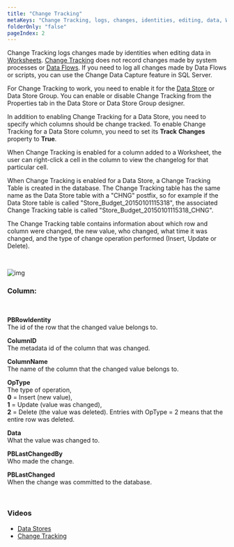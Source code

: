 ```yaml
---
title: "Change Tracking"
metaKeys: "Change Tracking, logs, changes, identities, editing, data, Worksheets, Data Flows, SQL Server, Data Store, Group, Properties tab, Track, True, database, new value,  Insert, Update, Delete"
folderOnly: "false"
pageIndex: 2
---
```


Change Tracking logs changes made by identities when editing data in [Worksheets](../worksheets.md). [Change Tracking](howto/changetracking.md) does not record changes made by system processes or [Data Flows](../dataflows.md). If you need to log all changes made by Data Flows or scripts, you can use the Change Data Capture feature in SQL Server.

For Change Tracking to work, you need to enable it for the [Data Store](../datastores.md) or Data Store Group. You can enable or disable Change Tracking from the Properties tab in the Data Store or Data Store Group designer. 

In addition to enabling Change Tracking for a Data Store, you need to specify which columns should be change tracked. To enable Change Tracking for a Data Store column, you need to set its **Track** **Changes** property to **True**.

When Change Tracking is enabled for a column added to a Worksheet, the user can right-click a cell in the column to view the changelog for that particular cell.

When Change Tracking is enabled for a Data Store, a Change Tracking Table is created in the database. The Change Tracking table has the same name as the Data Store table with a "CHNG" postfix, so for example if the Data Store table is called "Store_Budget_20150101115318", the associated Change Tracking table is called "Store_Budget_20150101115318_CHNG".

The Change Tracking table contains information about which row and column were changed, the new value, who changed, what time it was changed, and the type of change operation performed (Insert, Update or Delete). 

<br/>

![img](https://profitbasedocs.blob.core.windows.net/images/change%20tracking.png)


### Column:
<br/>

**PBRowIdentity**  
The id of the row that the changed value belongs to.

**ColumnID**  
The metadata id of the column that was changed.

**ColumnName**  
The name of the column that the changed value belongs to.

**OpType**  
The type of operation,  
**0** = Insert (new value),  
**1** = Update (value was changed),  
**2** = Delete (the value was deleted). Entries with OpType = 2 means that the entire row was deleted.

**Data**  
What the value was changed to.

**PBLastChangedBy**  
Who made the change.

**PBLastChanged**  
When the change was committed to the database.  

<br/>

### Videos
* [Data Stores](../../videos/datastores.md)
* [Change Tracking](https://profitbasedocs.blob.core.windows.net/videos/DS%20change%20tracking.mp4)